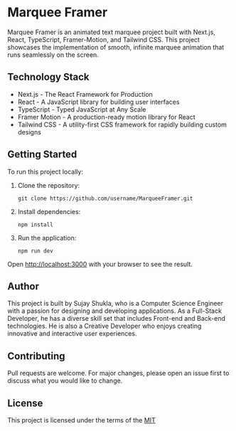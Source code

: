 # Marquee Framer

Marquee Framer is an animated text marquee project built with Next.js, React, TypeScript, Framer-Motion, and Tailwind CSS. This project showcases the implementation of smooth, infinite marquee animation that runs seamlessly on the screen.

## Technology Stack

- Next.js - The React Framework for Production
- React - A JavaScript library for building user interfaces
- TypeScript - Typed JavaScript at Any Scale
- Framer Motion - A production-ready motion library for React
- Tailwind CSS - A utility-first CSS framework for rapidly building custom designs

## Getting Started

To run this project locally:

1. Clone the repository:

   ```
   git clone https://github.com/username/MarqueeFramer.git
   ```

2. Install dependencies:

   ```
   npm install
   ```

3. Run the application:

   ```
   npm run dev
   ```

Open [http://localhost:3000](http://localhost:3000) with your browser to see the result.

## Author

This project is built by Sujay Shukla, who is a Computer Science Engineer with a passion for designing and developing applications. As a Full-Stack Developer, he has a diverse skill set that includes Front-end and Back-end technologies. He is also a Creative Developer who enjoys creating innovative and interactive user experiences.

## Contributing

Pull requests are welcome. For major changes, please open an issue first to discuss what you would like to change.

## License

This project is licensed under the terms of the [MIT](/LICENSE)
